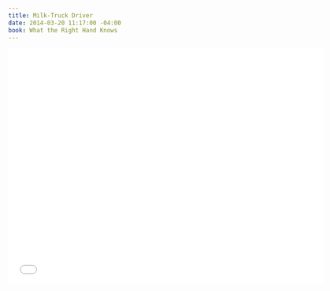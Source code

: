 ```yaml
---
title: Milk-Truck Driver
date: 2014-03-20 11:17:00 -04:00
book: What the Right Hand Knows
---
```


<iframe width="640" height="480" src="//www.youtube.com/embed/Z1vJWRVyyJU?rel=0" frameborder="0" allowfullscreen></iframe>
